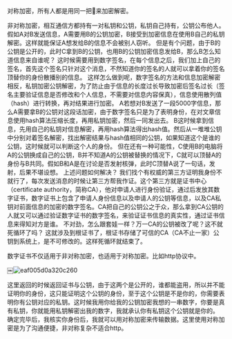 对称加密，所有人都是用同一把🔑来加密解密。

非对称加密，相互通信方都持有一对私钥和公钥，私钥自己持有，公钥公布他人。
假如A对B发送信息，A需要用B的公钥加密，B接受到加密信息在使用B自己的私钥解密。这样就能保证A想发给B的信息不会被别人窃听。
但是有个问题，由于B的公钥是公开的，此时C拿到B的公钥，也用B的公钥加密信息发给B，那么B怎么知道信息来自谁呢？
这时候需要用到数字签名，在每个信息之后，我们加上自己的签名，首先这个签名只针对这个消息，不然知道你的签名的人就可以拿着你的签名顶替你的身份散播别的信息。
这样怎么做到呢，数字签名的方法和信息加密解密相反，私钥加密公钥解密，为了防止由于信息的长度过长导致加密后签名过长（签名主要验证信息是否修改和个人信息，不需要对信息内容保真），信息使用散列值（hash）进行转换，再对结果进行加密。
A若想对B发送了一段5000字信息，那么A需要拿B的公钥对这段话加密，由于数字签名只是为了表明身份，在对文章信息使用hash算法压缩长度，再用私钥加密，然后一同发出去。
B这时候拿到信息，先用自己的私钥对信息解密，再用hash算法得出hash值。然后从一堆堆公钥中分别对着签名解密，找出解密结果与hash值相同的公钥，如果知道这个是谁的公钥，这时候就可以判断这个人的身份。
但在还有一种可能性，C使用B的电脑将A的公钥换成自己的公钥，B并不知道A的公钥被替换的情况下，C就可以顶替A的身份与B共同。假如B和A是在讨论是否发射核弹，此时C顶替A说了一句话，发射，后果不堪设想。
上述问题如何解决？
我们找个有权威的第三方证明我身份不就行了，每次发送消息的时候让第三方帮我作证。这个第三方就是证书中心（certificate authority，简称CA），他对申请人进行身份验证，通过后发放其数字证书，数字证书上包含了申请人身份信息以及申请人的公钥等信息，以及CA私钥对前面信息的加密的数字签名。CA把自己的公钥公之于众，那么拿到CA公钥的人就又可以通过验证数字证书的数字签名，来验证证书信息的真实性，通过证书信息来得知对方是谁。
不对劲，怎么跟套娃一样？万一CA的公钥被改了呢？这不就死循环了吗？
这就涉及到根证书了，根证书存储了可信的CA（CA不止一家）公钥到系统上，是不可修改的。这样死循环就结束了。

数字证书不仅适用于非对称加密，也适用于对称加密。比如http协议中。

￼![eaf005d0a320c260](assets/eaf005d0a320c260.jpg)

这里返回的时候返回证书与公钥，由于这两个是公开的，谁都能盗用，所以并不能证明你的身份，这只能证明这个公钥的身份，至于这个公钥是不是你的，你需要表明你有公钥对应的私钥。这时候我用你给我的公钥加密我想的一串数字，你要是真有私钥，你就能用私钥解密出我的数字，我就承认你有私钥这个公钥就是你的。
确定完毕后，我核实你身份后，我就可以用对称加密来传输数据。这里使用对称加密是为了沟通便捷，非对称复杂不适合http。
